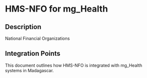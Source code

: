 # HMS-NFO for mg_Health

## Description

National Financial Organizations

## Integration Points

This document outlines how HMS-NFO is integrated with mg_Health systems in Madagascar.
